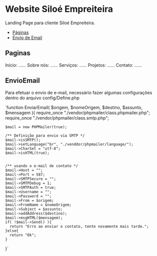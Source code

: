 # Website Siloé Empreiteira
Landing Page para cliente Siloé Empreiteira.

- [Páginas](#Paginas)
- [Envio de Email](#EnvioEmail)
## Paginas
Início: ......
Sobre nós: ......
Serviços: ......
Projetos: ......
Contato: ......

## EnvioEmail
Para efetuar o envio de e-mail, necessário fazer algumas configurações dentro do arquivo config/Define.php

`function EnviarEmail( $origem, $nomeOrigem, $destino, $assunto, $mensagem ){
    require_once "./vendor/phpmailer/class.phpmailer.php";
    require_once "./vendor/phpmailer/class.smtp.php";

    $mail = new PHPMailer(true);

    /** Definição para envio via SMTP */
    $mail->isSMTP();
    $mail->setLanguage("br", "./venddor/phpmailer/language/");
    $mail->CharSet = "utf-8";
    $mail->isHTML(true);


    /** usando o e-mail de contato */
    $mail->Host = "";
    $mail->Port = 587; 
    $mail->SMTPSecure = "";
    $mail->SMTPDebug = 1;
    $mail->SMTPAuth = true;
    $mail->Username = "";
    $mail->Password = "";
    $mail->From = $origem;
    $mail->FromName = $nomeOrigem;
    $mail->Subject = $assunto;
    $mail->addAddress($destino);
    $mail->msgHTML($mensagem);
    if( !$mail->Send() ){
      return "Erro ao enviar o contato, tente novamente mais tarde.";
    }else{
      return "Ok";
    }

  }`